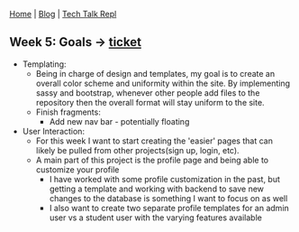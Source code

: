 [Home](https://avabrooks.github.io/avarepository/) | [Blog](https://avabrooks.github.io/avarepository/blog) | [Tech Talk Repl](https://replit.com/@avabrooks/Tri-3-TT#README.md)

## Week 5: Goals -> [ticket](https://github.com/avabrooks/swagketo/issues/4)

* Templating:
   * Being in charge of design and templates, my goal is to create an overall color scheme and uniformity within the site. By implementing sassy and bootstrap, whenever other people add files to the repository then the overall format will stay uniform to the site.
   * Finish fragments:
     * Add new nav bar - potentially floating 
 * User Interaction:
   * For this week I want to start creating the 'easier' pages that can likely be pulled from other projects(sign up, login, etc).
   * A main part of this project is the profile page and being able to customize your profile
     * I have worked with some profile customization in the past, but getting a template and working with backend to save new changes to the database is something I want to focus on as well
     * I also want to create two separate profile templates for an admin user vs a student user with the varying features available

